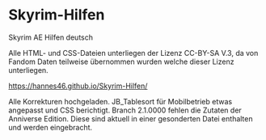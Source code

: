 # Skyrim-Hilfen
Skyrim AE Hilfen deutsch

Alle HTML- und CSS-Dateien unterliegen der Lizenz CC-BY-SA V.3, da von Fandom Daten teilweise übernommen wurden welche dieser Lizenz unterliegen.

https://hannes46.github.io/Skyrim-Hilfen/

Alle Korrekturen hochgeladen.
JB_Tablesort für Mobilbetrieb etwas angepasst und CSS berichtigt.
Branch 2.1.0000 fehlen die Zutaten der Anniverse Edition. Diese sind aktuell in einer gesonderten Datei enthalten und werden eingebracht.
